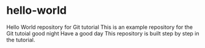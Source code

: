 # hello-world
Hello World repository for Git tutorial
This is an example repository for the Git tutoial 
good night
Have a good day
This repository is built step by step in the tutorial.
